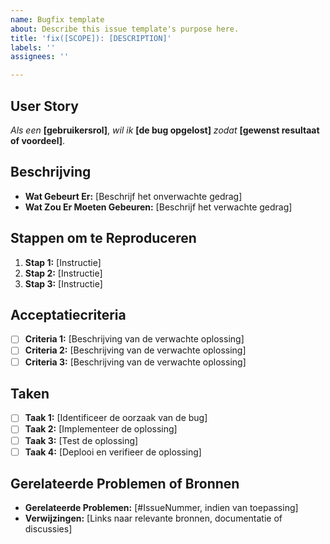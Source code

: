 ```yaml
---
name: Bugfix template
about: Describe this issue template's purpose here.
title: 'fix([SCOPE]): [DESCRIPTION]'
labels: ''
assignees: ''

---
```


## User Story  

<!--  
Beschrijf de bug en de impact vanuit het perspectief van de gebruiker.  
-->  

_Als een_ **[gebruikersrol]**, _wil ik_ **[de bug opgelost]** _zodat_ **[gewenst resultaat of voordeel]**.  

## Beschrijving  

<!--  
Geef een duidelijke en beknopte beschrijving van de bug.  
-->  

- **Wat Gebeurt Er:** [Beschrijf het onverwachte gedrag]  
- **Wat Zou Er Moeten Gebeuren:** [Beschrijf het verwachte gedrag]  

## Stappen om te Reproduceren  

<!--  
Geef stap-voor-stap instructies om de bug te reproduceren.  
-->  

1. **Stap 1:** [Instructie]  
2. **Stap 2:** [Instructie]  
3. **Stap 3:** [Instructie]  

## Acceptatiecriteria  

<!--  
Definieer de voorwaarden die voldaan moeten zijn voordat de bug als opgelost wordt beschouwd. Gebruik selectievakjes voor duidelijkheid.  
-->  

- [ ] **Criteria 1:** [Beschrijving van de verwachte oplossing]  
- [ ] **Criteria 2:** [Beschrijving van de verwachte oplossing]  
- [ ] **Criteria 3:** [Beschrijving van de verwachte oplossing]  

## Taken  

<!--  
Verdeel de bugfix in uitvoerbare taken. Gebruik selectievakjes om de voortgang te volgen.  
-->  

- [ ] **Taak 1:** [Identificeer de oorzaak van de bug]  
- [ ] **Taak 2:** [Implementeer de oplossing]  
- [ ] **Taak 3:** [Test de oplossing]  
- [ ] **Taak 4:** [Deplooi en verifieer de oplossing]  

## Gerelateerde Problemen of Bronnen  

<!--  
Link naar gerelateerde GitHub-issues, pull requests of externe verwijzingen.  
-->  

- **Gerelateerde Problemen:** [#IssueNummer, indien van toepassing]  
- **Verwijzingen:** [Links naar relevante bronnen, documentatie of discussies]  